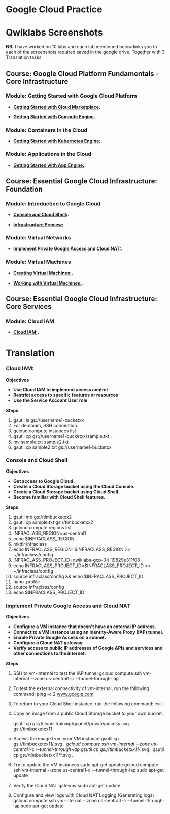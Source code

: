 Google Cloud Practice
========================

# Qwiklabs Screenshots 


**NB:** I have worked on 10 labs and each lab mentioned below links you to each of the screenshots required  saved in the google drive. 
 Together with 3 Translation tasks

## Course: Google Cloud Platform Fundamentals - Core Infrastructure

### Module: Getting Started with Google Cloud Platform

*   **[Getting Started with Cloud Marketplace](https://drive.google.com/file/d/1Nu6DkJpf1dOVXooBqg6l6tqO2kqX9WVb/view?usp=sharing).**

*   **[Getting Started with Compute Engine](https://drive.google.com/file/d/1A-kZxwri6iE0r_3VT2PiUMlnDLsZHMJx/view?usp=sharing).**


### Module: Containers in the Cloud

*   **[Getting Started with Kubernetes Engine:](https://drive.google.com/file/d/172YqsTtb7Cnw_FWr_LuMabHSIWQsura8/view?usp=sharing).**



### Module: Applications in the Cloud

*   **[Getting Started with App Engine:](https://drive.google.com/file/d/1kjy9ZLs-0hymCjwP5J0Gp02-vCGIyDzE/view?usp=sharing).**



## Course: Essential Google Cloud Infrastructure: Foundation

### Module: Introduction to Google Cloud

*   **[Console and Cloud Shell:](https://drive.google.com/file/d/1g7MSq2WuoFQG9m9PfTHHrqpptRYAA5_W/view?usp=sharing).**

*   **[Infrastructure Preview:](https://drive.google.com/file/d/1xLRIYIdhjSSuDJpXs6G1I3cPkr2ql7FF/view?usp=sharing).**

### Module: Virtual Networks

*   **[Implement Private Google Access and Cloud NAT:](https://drive.google.com/file/d/1mpAmCXgFhJiMqmCtj51OchNkNJ8gaT2M/view?usp=sharing).**


### Module: Virtual Machines

*   **[Creating Virtual Machines:](https://drive.google.com/file/d/1kVeEZO_dYsThH0OF2tmh0odE1A998wS_/view?usp=sharing).**

*   **[Working with Virtual Machines:](https://drive.google.com/file/d/1H-Tq07IbDMjJK6nQHWo4KFC44HOTUZfY/view?usp=sharing).**




## Course: Essential Google Cloud Infrastructure: Core Services

### Module: Cloud IAM

*   **[Cloud IAM:](https://drive.google.com/file/d/1eDPXmhWaco0duQ33ZzIrus6GLWZmBxOA/view?usp=sharing).**



# Translation

### Cloud IAM:

**Objectives**

*   **Use Cloud IAM to implement access control**
*   **Restrict access to specific features or resources**
*   **Use the Service Account User role**

**Steps**
1. gsutil ls gs://username1-bucketxx
2. For demoiam, SSH  connection.
3. gcloud compute instances list
4. gsutil cp gs://username1-bucketxx/sample.txt .
5. mv sample.txt sample2.txt
6. gsutil cp sample2.txt gs://username1-bucketxx



### Console and Cloud Shell

**Objectives**

*   **Get access to Google Cloud.**
*   **Create a Cloud Storage bucket using the Cloud Console.**
*   **Create a Cloud Storage bucket using Cloud Shell.**
*   **Become familiar with Cloud Shell features.**

**Steps**
1.  gsutil mb gs://timbucketxx2
2.  gsutil cp sample.txt gs://timbucketxx2
3.  gcloud compute regions list
4.  INFRACLASS_REGION=us-central1
5.  echo $INFRACLASS_REGION
6.  mkdir infraclass
7.  echo INFRACLASS_REGION=$INFRACLASS_REGION >> ~/infraclass/config
8.  INFRACLASS_PROJECT_ID=qwiklabs-gcp-04-19829e311f08
9.  echo INFRACLASS_PROJECT_ID=$INFRACLASS_PROJECT_ID >> ~/infraclass/config
10.  source infraclass/config   && echo $INFRACLASS_PROJECT_ID
11.  nano .profile
12.  source infraclass/config
13.  echo $INFRACLASS_PROJECT_ID



### Implement Private Google Access and Cloud NAT

**Objectives**

*   **Configure a VM instance that doesn't have an external IP address.**
*   **Connect to a VM instance using an Identity-Aware Proxy (IAP) tunnel.**
*   **Enable Private Google Access on a subnet.**
*   **Configure a Cloud NAT gateway.**
*   **Verify access to public IP addresses of Google APIs and services and other connections to the internet.**

**Steps**
1. SSH to vm-internal to test the IAP tunnel
    gcloud compute ssh vm-internal --zone us-central1-c --tunnel-through-iap

2. To test the external connectivity of vm-internal, run the following command:
    ping -c 2 www.google.com

3. To return to your Cloud Shell instance, run the following command:
    exit

4. Copy an image from a public Cloud Storage bucket to your own bucket.

    gsutil cp gs://cloud-training/gcpnet/private/access.svg gs://timbucketxx11

5. Access the image from your VM instance
    gsutil cp gs://timbucketxx11/*.svg .
    gcloud compute ssh vm-internal --zone us-central1-c --tunnel-through-iap
    gsutil cp gs://timbucketxx11/*.svg .
    gsutil cp gs://timbucketxx11/*.svg .

6. Try to update the VM instances
    sudo apt-get update
    gcloud compute ssh vm-internal --zone us-central1-c --tunnel-through-iap
    sudo apt-get update

7. Verify the Cloud NAT gateway
    sudo apt-get update

8. Configure and view logs with Cloud NAT Logging (Generating logs)
    gcloud compute ssh vm-internal --zone us-central1-c --tunnel-through-iap
    sudo apt-get update


